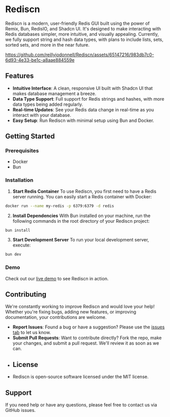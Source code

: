 # Rediscn
Rediscn is a modern, user-friendly Redis GUI built using the power of Remix, Bun, RedisIO, and Shadcn UI. It's designed to make interacting with Redis databases simpler, more intuitive, and visually appealing. Currently, we fully support string and hash data types, with plans to include lists, sets, sorted sets, and more in the near future.


https://github.com/reillyjodonnell/Rediscn/assets/65147216/983db7c0-6d93-4e33-be1c-a8aae884559e


## Features
- **Intuitive Interface**: A clean, responsive UI built with Shadcn UI that makes database management a breeze.
- **Data Type Support**: Full support for Redis strings and hashes, with more data types being added regularly.
- **Real-time Updates**: See your Redis data change in real-time as you interact with your database.
- **Easy Setup**: Run Rediscn with minimal setup using Bun and Docker.

## Getting Started
### Prerequisites
- Docker
- Bun
### Installation
1. **Start Redis Container**
To use Rediscn, you first need to have a Redis server running. You can easily start a Redis container with Docker:
```bash
docker run --name my-redis -p 6379:6379 -d redis
```
2. **Install Dependencies**
With Bun installed on your machine, run the following commands in the root directory of your Rediscn project:
```bash
bun install
```
3. **Start Development Server**
To run your local development server, execute:
```bash
bun dev
 ```
### Demo
Check out our [live demo](https://github.com/reillyjodonnell/Rediscn/assets/65147216/22c66aa9-a417-4411-94bb-2c89da542dd2) to see Rediscn in action.
## Contributing
We're constantly working to improve Rediscn and would love your help! Whether you're fixing bugs, adding new features, or improving documentation, your contributions are welcome.

- **Report Issues**: Found a bug or have a suggestion? Please use the [issues tab](https://github.com/reillyjodonnell/Rediscn/issues) to let us know.
- **Submit Pull Requests**: Want to contribute directly? Fork the repo, make your changes, and submit a pull request. We'll review it as soon as we can.
- ## License
- Rediscn is open-source software licensed under the MIT license.
## Support
If you need help or have any questions, please feel free to contact us via GitHub issues.
